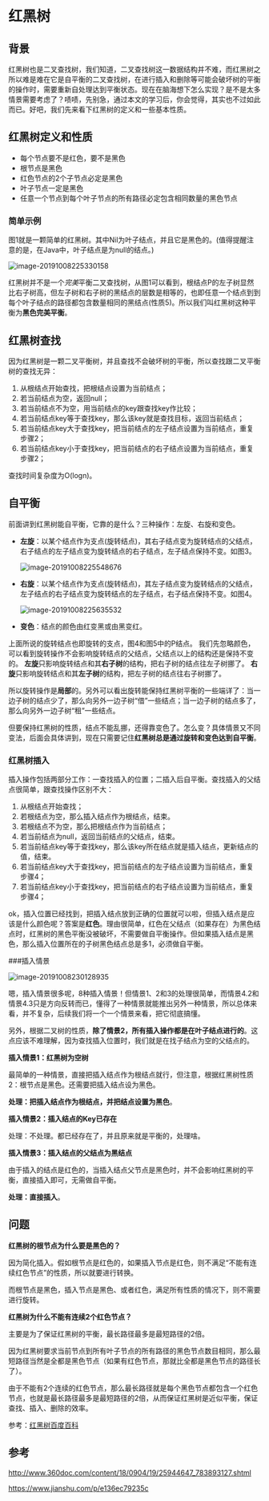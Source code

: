 # 红黑树



## 背景

红黑树也是二叉查找树，我们知道，二叉查找树这一数据结构并不难，而红黑树之所以难是难在它是自平衡的二叉查找树，在进行插入和删除等可能会破坏树的平衡的操作时，需要重新自处理达到平衡状态。现在在脑海想下怎么实现？是不是太多情景需要考虑了？啧啧，先别急，通过本文的学习后，你会觉得，其实也不过如此而已。好吧，我们先来看下红黑树的定义和一些基本性质。



## 红黑树定义和性质

- 每个节点要不是红色，要不是黑色
- 根节点是黑色
- 红色节点的2个子节点必定是黑色
- 叶子节点一定是黑色
- 任意一个节点到每个叶子节点的所有路径必定包含相同数量的黑色节点



### 简单示例

图1就是一颗简单的红黑树。其中Nil为叶子结点，并且它是黑色的。(值得提醒注意的是，在Java中，叶子结点是为null的结点。)

![image-20191008225330158](https://tva1.sinaimg.cn/large/006y8mN6gy1g7r6ll1ooej30u00loqi9.jpg)

红黑树并不是一个*完美*平衡二叉查找树，从图1可以看到，根结点P的左子树显然比右子树高，但左子树和右子树的黑结点的层数是相等的，也即任意一个结点到到每个叶子结点的路径都包含数量相同的黑结点(性质5)。所以我们叫红黑树这种平衡为**黑色完美平衡**。



## 红黑树查找

因为红黑树是一颗二叉平衡树，并且查找不会破坏树的平衡，所以查找跟二叉平衡树的查找无异：

1. 从根结点开始查找，把根结点设置为当前结点；
2. 若当前结点为空，返回null；
3. 若当前结点不为空，用当前结点的key跟查找key作比较；
4. 若当前结点key等于查找key，那么该key就是查找目标，返回当前结点；
5. 若当前结点key大于查找key，把当前结点的左子结点设置为当前结点，重复步骤2；
6. 若当前结点key小于查找key，把当前结点的右子结点设置为当前结点，重复步骤2；

查找时间复杂度为O(logn)。



## 自平衡

前面讲到红黑树能自平衡，它靠的是什么？三种操作：左旋、右旋和变色。

- **左旋**：以某个结点作为支点(旋转结点)，其右子结点变为旋转结点的父结点，右子结点的左子结点变为旋转结点的右子结点，左子结点保持不变。如图3。

  ![image-20191008225548676](https://tva1.sinaimg.cn/large/006y8mN6gy1g7r6nz6cauj312m0ekka6.jpg)

- **右旋**：以某个结点作为支点(旋转结点)，其左子结点变为旋转结点的父结点，左子结点的右子结点变为旋转结点的左子结点，右子结点保持不变。如图4。

  ![image-20191008225635532](https://tva1.sinaimg.cn/large/006y8mN6gy1g7r6os819yj312m0e6net.jpg)

- **变色**：结点的颜色由红变黑或由黑变红。



上面所说的旋转结点也即旋转的支点，图4和图5中的P结点。
我们先忽略颜色，可以看到旋转操作不会影响旋转结点的父结点，父结点以上的结构还是保持不变的。
**左旋**只影响旋转结点和其**右子树**的结构，把右子树的结点往左子树挪了。
**右旋**只影响旋转结点和其**左子树**的结构，把左子树的结点往右子树挪了。

所以旋转操作是**局部**的。另外可以看出旋转能保持红黑树平衡的一些端详了：当一边子树的结点少了，那么向另外一边子树“借”一些结点；当一边子树的结点多了，那么向另外一边子树“租”一些结点。



但要保持红黑树的性质，结点不能乱挪，还得靠变色了。怎么变？具体情景又不同变法，后面会具体讲到，现在只需要记住**红黑树总是通过旋转和变色达到自平衡**。



### 红黑树插入

插入操作包括两部分工作：一查找插入的位置；二插入后自平衡。查找插入的父结点很简单，跟查找操作区别不大：

1. 从根结点开始查找；
2. 若根结点为空，那么插入结点作为根结点，结束。
3. 若根结点不为空，那么把根结点作为当前结点；
4. 若当前结点为null，返回当前结点的父结点，结束。
5. 若当前结点key等于查找key，那么该key所在结点就是插入结点，更新结点的值，结束。
6. 若当前结点key大于查找key，把当前结点的左子结点设置为当前结点，重复步骤4；
7. 若当前结点key小于查找key，把当前结点的右子结点设置为当前结点，重复步骤4；



ok，插入位置已经找到，把插入结点放到正确的位置就可以啦，但插入结点是应该是什么颜色呢？答案是**红色**。理由很简单，红色在父结点（如果存在）为黑色结点时，红黑树的黑色平衡没被破坏，不需要做自平衡操作。但如果插入结点是黑色，那么插入位置所在的子树黑色结点总是多1，必须做自平衡。



###插入情景

![image-20191008230128935](https://tva1.sinaimg.cn/large/006y8mN6gy1g7r6tvnld0j31jo0u07qm.jpg)

嗯，插入情景很多呢，8种插入情景！但情景1、2和3的处理很简单，而情景4.2和情景4.3只是方向反转而已，懂得了一种情景就能推出另外一种情景，所以总体来看，并不复杂，后续我们将一个一个情景来看，把它彻底搞懂。

另外，根据二叉树的性质，**除了情景2，所有插入操作都是在叶子结点进行的**。这点应该不难理解，因为查找插入位置时，我们就是在找子结点为空的父结点的。



**插入情景1：红黑树为空树**

最简单的一种情景，直接把插入结点作为根结点就行，但注意，根据红黑树性质2：根节点是黑色。还需要把插入结点设为黑色。

**处理：把插入结点作为根结点，并把结点设置为黑色**。



**插入情景2：插入结点的Key已存在**

处理：不处理。都已经存在了，并且原来就是平衡的，处理啥。



**插入情景3：插入结点的父结点为黑结点**

由于插入的结点是红色的，当插入结点父节点是黑色时，并不会影响红黑树的平衡，直接插入即可，无需做自平衡。

**处理：直接插入**。







## 问题



**红黑树的根节点为什么要是黑色的？**

因为简化插入。假如根节点是红色的，如果插入节点是红色，则不满足“不能有连续红色节点”的性质，所以就要进行转换。

而根节点是黑色，插入节点是黑色、或者红色，满足所有性质的情况下，则不需要进行旋转。



**红黑树为什么不能有连续2个红色节点？**

主要是为了保证红黑树的平衡，最长路径最多是最短路径的2倍。

因为红黑树要求当前节点到所有叶子节点的所有路径的黑色节点数目相同，那么最短路径当然是全都是黑色节点（如果有红色节点，那就比全都是黑色节点的路径长了）。

由于不能有2个连续的红色节点，那么最长路径就是每个黑色节点都包含一个红色节点，也就是最长路径最多是最短路径的2倍，从而保证红黑树是近似平衡，保证查找、插入、删除的效率。

参考：[红黑树百度百科]([https://baike.baidu.com/item/%E7%BA%A2%E9%BB%91%E6%A0%91/2413209?fr=aladdin](https://baike.baidu.com/item/红黑树/2413209?fr=aladdin))







## 参考

http://www.360doc.com/content/18/0904/19/25944647_783893127.shtml

https://www.jianshu.com/p/e136ec79235c


